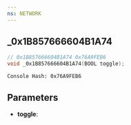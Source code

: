 ```yaml
---
ns: NETWORK
---
```

## _0x1B857666604B1A74

```c
// 0x1B857666604B1A74 0x76A9FEB6
void _0x1B857666604B1A74(BOOL toggle);
```

```
Console Hash: 0x76A9FEB6  
```

## Parameters
* **toggle**:

